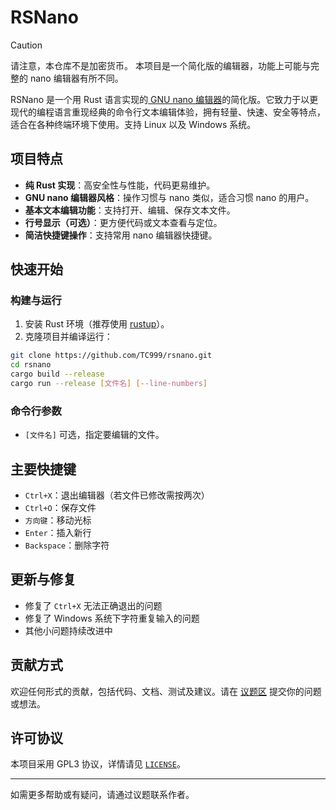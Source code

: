 # RSNano

> [!caution]
>
> 请注意，本仓库不是加密货币。
> 本项目是一个简化版的编辑器，功能上可能与完整的 nano 编辑器有所不同。

RSNano 是一个用 Rust 语言实现的[ GNU nano 编辑器](https://www.nano-editor.org)的简化版。它致力于以更现代的编程语言重现经典的命令行文本编辑体验，拥有轻量、快速、安全等特点，适合在各种终端环境下使用。支持 Linux 以及 Windows 系统。

## 项目特点

- **纯 Rust 实现**：高安全性与性能，代码更易维护。
- **GNU nano 编辑器风格**：操作习惯与 nano 类似，适合习惯 nano 的用户。
- **基本文本编辑功能**：支持打开、编辑、保存文本文件。
- **行号显示（可选）**：更方便代码或文本查看与定位。
- **简洁快捷键操作**：支持常用 nano 编辑器快捷键。

## 快速开始

### 构建与运行

1. 安装 Rust 环境（推荐使用 [rustup](https://rustup.rs/)）。
2. 克隆项目并编译运行：

```bash
git clone https://github.com/TC999/rsnano.git
cd rsnano
cargo build --release
cargo run --release [文件名] [--line-numbers]
```

### 命令行参数

- `[文件名]` 可选，指定要编辑的文件。
<!-- - `--line-numbers` 可选，显示行号。 -->

## 主要快捷键

- `Ctrl+X`：退出编辑器（若文件已修改需按两次）
- `Ctrl+O`：保存文件
- `方向键`：移动光标
- `Enter`：插入新行
- `Backspace`：删除字符

## 更新与修复

- 修复了 `Ctrl+X` 无法正确退出的问题
- 修复了 Windows 系统下字符重复输入的问题
- 其他小问题持续改进中

## 贡献方式

欢迎任何形式的贡献，包括代码、文档、测试及建议。请在 [议题区](https://github.com/TC999/rsnano/issues) 提交你的问题或想法。

## 许可协议

本项目采用 GPL3 协议，详情请见 [`LICENSE`](./LICENSE)。

---

如需更多帮助或有疑问，请通过议题联系作者。